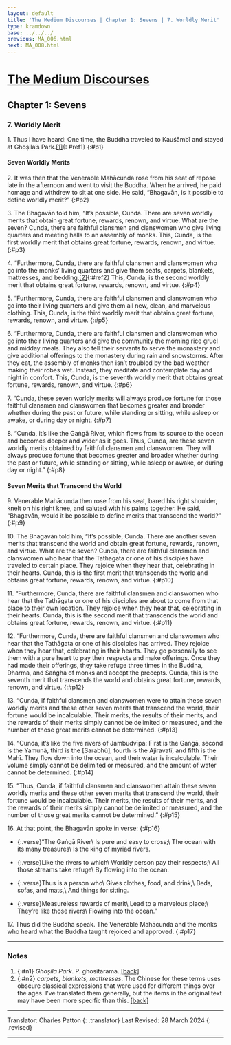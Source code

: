 ```yaml
---
layout: default
title: 'The Medium Discourses | Chapter 1: Sevens | 7. Worldly Merit'
type: kramdown
base: ../../../
previous: MA_006.html
next: MA_008.html
---
```


# [The Medium Discourses](index.html)
## Chapter 1: Sevens
### 7. Worldly Merit

1\. Thus I have heard: One time, the Buddha traveled to Kauśāmbī and stayed at Ghoṣila’s Park.[\[1\]](#n1){: #ref1}
{:#p1}

#### Seven Worldly Merits

2\. It was then that the Venerable Mahācunda rose from his seat of repose late in the afternoon and went to visit the Buddha. When he arrived, he paid homage and withdrew to sit at one side. He said, “Bhagavān, is it possible to define worldly merit?”
{:#p2}

3\. The Bhagavān told him, “It’s possible, Cunda. There are seven worldly merits that obtain great fortune, rewards, renown, and virtue. What are the seven? Cunda, there are faithful clansmen and clanswomen who give living quarters and meeting halls to an assembly of monks. This, Cunda, is the first worldly merit that obtains great fortune, rewards, renown, and virtue.
{:#p3}

4\. “Furthermore, Cunda, there are faithful clansmen and clanswomen who go into the monks’ living quarters and give them seats, carpets, blankets, mattresses, and bedding.[\[2\]](#n2){:#ref2} This, Cunda, is the second worldly merit that obtains great fortune, rewards, renown, and virtue.
{:#p4}

5\. “Furthermore, Cunda, there are faithful clansmen and clanswomen who go into their living quarters and give them all new, clean, and marvelous clothing. This, Cunda, is the third worldly merit that obtains great fortune, rewards, renown, and virtue.
{:#p5}

6\. “Furthermore, Cunda, there are faithful clansmen and clanswomen who go into their living quarters and give the community the morning rice gruel and midday meals. They also tell their servants to serve the monastery and give additional offerings to the monastery during rain and snowstorms. After they eat, the assembly of monks then isn’t troubled by the bad weather making their robes wet. Instead, they meditate and contemplate day and night in comfort. This, Cunda, is the seventh worldly merit that obtains great fortune, rewards, renown, and virtue.
{:#p6}

7\. “Cunda, these seven worldly merits will always produce fortune for those faithful clansmen and clanswomen that becomes greater and broader whether during the past or future, while standing or sitting, while asleep or awake, or during day or night.
{:#p7}

8\. “Cunda, it’s like the Gaṅgā River, which flows from its source to the ocean and becomes deeper and wider as it goes. Thus, Cunda, are these seven worldly merits obtained by faithful clansmen and clanswomen. They will always produce fortune that becomes greater and broader whether during the past or future, while standing or sitting, while asleep or awake, or during day or night.”
{:#p8}

#### Seven Merits that Transcend the World

9\. Venerable Mahācunda then rose from his seat, bared his right shoulder, knelt on his right knee, and saluted with his palms together. He said, “Bhagavān, would it be possible to define merits that transcend the world?”
{:#p9}

10\. The Bhagavān told him, “It’s possible, Cunda. There are another seven merits that transcend the world and obtain great fortune, rewards, renown, and virtue. What are the seven? Cunda, there are faithful clansmen and clanswomen who hear that the Tathāgata or one of his disciples have traveled to certain place. They rejoice when they hear that, celebrating in their hearts. Cunda, this is the first merit that transcends the world and obtains great fortune, rewards, renown, and virtue.
{:#p10}

11\. “Furthermore, Cunda, there are faithful clansmen and clanswomen who hear that the Tathāgata or one of his disciples are about to come from that place to their own location. They rejoice when they hear that, celebrating in their hearts. Cunda, this is the second merit that transcends the world and obtains great fortune, rewards, renown, and virtue.
{:#p11}

12\. “Furthermore, Cunda, there are faithful clansmen and clanswomen who hear that the Tathāgata or one of his disciples has arrived. They rejoice when they hear that, celebrating in their hearts. They go personally to see them with a pure heart to pay their respects and make offerings. Once they had made their offerings, they take refuge three times in the Buddha, Dharma, and Saṅgha of monks and accept the precepts. Cunda, this is the seventh merit that transcends the world and obtains great fortune, rewards, renown, and virtue.
{:#p12}

13\. “Cunda, if faithful clansmen and clanswomen were to attain these seven worldly merits and these other seven merits that transcend the world, their fortune would be incalculable. Their merits, the results of their merits, and the rewards of their merits simply cannot be delimited or measured, and the number of those great merits cannot be determined.
{:#p13}

14\. “Cunda, it’s like the five rivers of Jambudvīpa: First is the Gaṅgā, second is the Yamunā, third is the [Sarabhū], fourth is the Ajiravatī, and fifth is the Mahī. They flow down into the ocean, and their water is incalculable. Their volume simply cannot be delimited or measured, and the amount of water cannot be determined.
{:#p14}

15\. “Thus, Cunda, if faithful clansmen and clanswomen attain these seven worldly merits and these other seven merits that transcend the world, their fortune would be incalculable. Their merits, the results of their merits, and the rewards of their merits simply cannot be delimited or measured, and the number of those great merits cannot be determined.”
{:#p15}

16\. At that point, the Bhagavān spoke in verse:
{:#p16}

* {:.verse}“The Gaṅgā River\\
Is pure and easy to cross;\\
The ocean with its many treasures\\
Is the king of myriad rivers.

* {:.verse}Like the rivers to which\\
Worldly person pay their respects;\\
All those streams take refuge\\
By flowing into the ocean.

* {:.verse}Thus is a person who\\
Gives clothes, food, and drink,\\
Beds, sofas, and mats,\\
And things for sitting.

* {:.verse}Measureless rewards of merit\\
Lead to a marvelous place;\\
They’re like those rivers\\
Flowing into the ocean.”

17\. Thus did the Buddha speak. The Venerable Mahācunda and the monks who heard what the Buddha taught rejoiced and approved.
{:#p17}

---

### Notes

1. {:#n1} *Ghoṣila Park*. P. ghositārāma. [\[back\]](#ref1)
2. {:#n2} *carpets, blankets, mattresses*. The Chinese for these terms uses obscure classical expressions that were used for different things over the ages. I’ve translated them generally, but the items in the original text may have been more specific than this. [\[back\]](#ref2)

---

Translator: Charles Patton
{: .translator}
Last Revised: 28 March 2024
{: .revised}

---